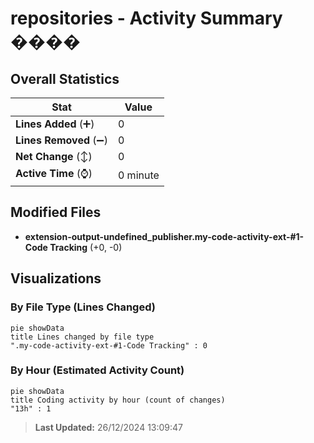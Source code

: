 # repositories - Activity Summary ����

## Overall Statistics

| Stat                   | Value                                                             |
| ---------------------- | ----------------------------------------------------------------- |
| **Lines Added** (➕)   | 0                                          |
| **Lines Removed** (➖) | 0                                        |
| **Net Change** (↕)    | 0                |
| **Active Time** (⌚)   | 0 minute |


## Modified Files
- **extension-output-undefined_publisher.my-code-activity-ext-#1-Code Tracking** (+0, -0)

## Visualizations

### By File Type (Lines Changed)

```mermaid
pie showData
title Lines changed by file type
".my-code-activity-ext-#1-Code Tracking" : 0
```

### By Hour (Estimated Activity Count)

```mermaid
pie showData
title Coding activity by hour (count of changes)
"13h" : 1
```


> **Last Updated:** 26/12/2024 13:09:47